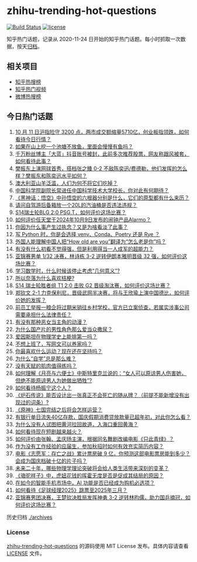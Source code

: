# zhihu-trending-hot-questions

[![Build Status](https://github.com/justjavac/zhihu-trending-hot-questions/workflows/ci/badge.svg?branch=master)](https://github.com/justjavac/zhihu-trending-hot-questions/actions)
[![license](https://img.shields.io/github/license/justjavac/zhihu-trending-hot-questions)](https://github.com/justjavac/zhihu-trending-hot-questions/blob/master/LICENSE)

知乎热门话题，记录从 2020-11-24
日开始的知乎热门话题。每小时抓取一次数据，按天[归档](./archives)。

## 相关项目

- [知乎热搜榜](https://github.com/justjavac/zhihu-trending-top-search)
- [知乎热门视频](https://github.com/justjavac/zhihu-trending-hot-video)
- [微博热搜榜](https://github.com/justjavac/weibo-trending-hot-search)

## 今日热门话题

<!-- BEGIN -->
<!-- 最后更新时间 Sat Oct 12 2024 02:30:07 GMT+0800 (China Standard Time) -->

1. [10 月 11 日沪指险守 3200 点，两市成交额缩量5710亿，创业板指领跌，如何看待今日行情？](https://www.zhihu.com/question/813176615)
1. [如果在山上挖一个池塘不放鱼，里面会慢慢有鱼吗？](https://www.zhihu.com/question/448818037)
1. [千万粉丝博主「大蓝」抖音账号被封，此前多次推荐股票，网友称跟风被套，如何看待此事？](https://www.zhihu.com/question/815800406)
1. [樊振东上演网球首秀，搭档张之臻 0-2 不敌陈奕迅/费德勒，他们发挥的怎么样？樊振东和陈奕迅水平如何？](https://www.zhihu.com/question/820626659)
1. [澳大利亚山羊泛滥，人们为何不将它们吃掉？](https://www.zhihu.com/question/567095572)
1. [中国科学院副院长常进任中国科学技术大学校长，你对此有何期待？](https://www.zhihu.com/question/817406151)
1. [《黑神话：悟空》中孙悟空的六根器分别是什么，它们的原型都有什么来历？](https://www.zhihu.com/question/665521790)
1. [请问自驾游后备箱放一个20L的汽油桶是否违法违规？](https://www.zhihu.com/question/645927189)
1. [S14瑞士轮BLG 2:0 PSG.T，如何评价这场比赛？](https://www.zhihu.com/question/821564555)
1. [如何评价任天堂于2024年10月9日发布的闹钟产品Alarmo？](https://www.zhihu.com/question/796745149)
1. [你因为什么事产生过执念？又是为啥看淡了此事？](https://www.zhihu.com/question/801777143)
1. [写 Python 时，你是会选择 venv、Conda、Poetry 还是 Rye ？](https://www.zhihu.com/question/666301305)
1. [外国人能理解中国人把“How old are you”翻译为“怎么老是你”吗？](https://www.zhihu.com/question/665200611)
1. [有没有什么初看不觉得强，但是利用得当一人成军的超能力？](https://www.zhihu.com/question/665119460)
1. [亚锦赛男单 1/32 决赛，林诗栋 3-2 逆转伊朗本雅明晋级 32 强，如何评价这场比赛？](https://www.zhihu.com/question/821661939)
1. [学习数学时，什么时候该停止考虑“几何意义”?](https://www.zhihu.com/question/764950880)
1. [所以奈落为什么喜欢桔梗?](https://www.zhihu.com/question/666315860)
1. [S14 瑞士轮胜者组 T1 2:0 击败 G2 晋级淘汰赛，如何评价这场比赛？](https://www.zhihu.com/question/820152171)
1. [郑钦文 2-1 力克保利尼，晋级武网半决赛，将与王欣瑜上演中国德比，如何评价她的发挥？](https://www.zhihu.com/question/821488373)
1. [前员工举报一粮企将过期米销往乡村学校，官方已立案侦查，若属实涉事公司需要承担什么法律责任？](https://www.zhihu.com/question/812759562)
1. [有没有那种恶女当主角的动漫？](https://www.zhihu.com/question/402951162)
1. [为什么国产片的男性角色那么爱当众撒尿？](https://www.zhihu.com/question/751640254)
1. [爱因斯坦在物理学史上能排第一吗？](https://www.zhihu.com/question/653124248)
1. [不想上班了，写网文可以养家吗？](https://www.zhihu.com/question/548059074)
1. [你最喜欢什么运动？现在还在坚持吗？](https://www.zhihu.com/question/766804316)
1. [为什么“自学”总是那么难？](https://www.zhihu.com/question/634591602)
1. [没有天赋的肌肉值得练吗？](https://www.zhihu.com/question/768291505)
1. [如何理解《月亮与六便士》中斯特里克兰说的：“女人可以原谅男人伤害她，但绝不能原谅男人为她做出牺牲”?](https://www.zhihu.com/question/425760973)
1. [如何看待杨振宁这个人？](https://www.zhihu.com/question/31287934)
1. [《炉石传说》能否设计出一张真正不会死亡的随从牌？（前提不能新增没有出现过的词条）?](https://www.zhihu.com/question/793911046)
1. [《原神》七国完结之后将会怎样运营？](https://www.zhihu.com/question/627562643)
1. [有银行单日流失40亿存款，国庆假期消费贷放款量已超年初，对此你怎么看？](https://www.zhihu.com/question/795709707)
1. [为什么没有人试图把黄河拉回故道，入海口重回黄海？](https://www.zhihu.com/question/403895353)
1. [如何看待现在短剧越来越火？](https://www.zhihu.com/question/648480376)
1. [如何评价由张翰、孟庆旸主演，根据同名舞剧改编电影《只此青绿》？](https://www.zhihu.com/question/679256785)
1. [作为没有工作经验的应届生，参加秋招时如何有效充实简历内容？](https://www.zhihu.com/question/668869086)
1. [电影《志愿军：存亡之战》累计票房破 9 亿，你预测这部电影票房能到多少？会成为国庆档破十亿的片子吗？](https://www.zhihu.com/question/707792044)
1. [未来二十年，哪些物理学理论突破将会给人类生活带来深刻的变革？](https://www.zhihu.com/question/802083421)
1. [《骆驼祥子》中，虎妞花钱的挥霍无度是否是促成其结局的原因？](https://www.zhihu.com/question/720707827)
1. [在如今的智能手机市场中，AI 功能是否已经成为购机必选项？](https://www.zhihu.com/question/814384525)
1. [如何看待《足球经理2025》跳票至2025年三月？](https://www.zhihu.com/question/812985795)
1. [亚锦赛男团决赛，王楚钦决胜局发挥神勇 3-2 逆转林昀儒，助力国乒摘冠，如何评价这场比赛？](https://www.zhihu.com/question/809457815)

<!-- END -->

历史归档 [./archives](./archives)

### License

[zhihu-trending-hot-questions](https://github.com/justjavac/zhihu-trending-hot-questions)
的源码使用 MIT License 发布。具体内容请查看 [LICENSE](./LICENSE) 文件。
